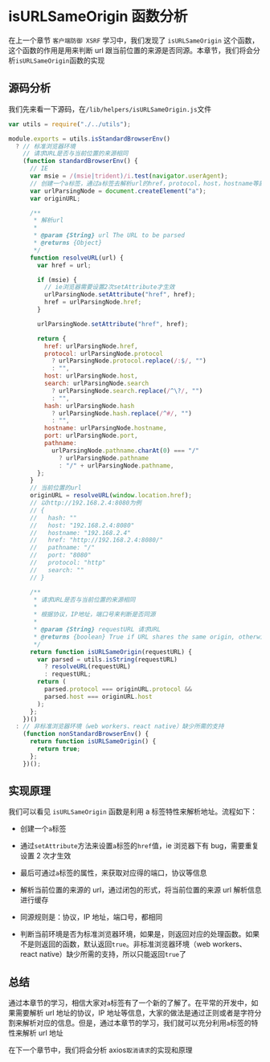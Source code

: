# isURLSameOrigin 函数分析

在上一个章节 `客户端防御 XSRF` 学习中，我们发现了 `isURLSameOrigin` 这个函数，这个函数的作用是用来判断 url 跟当前位置的来源是否同源。本章节，我们将会分析`isURLSameOrigin`函数的实现

## 源码分析

我们先来看一下源码，在`/lib/helpers/isURLSameOrigin.js`文件

```javascript
var utils = require("./../utils");

module.exports = utils.isStandardBrowserEnv()
  ? // 标准浏览器环境
    // 请求URL是否与当前位置的来源相同
    (function standardBrowserEnv() {
      // IE
      var msie = /(msie|trident)/i.test(navigator.userAgent);
      // 创建一个a标签，通过a标签去解析url的href，protocol，host，hostname等属性
      var urlParsingNode = document.createElement("a");
      var originURL;

      /**
       * 解析url
       *
       * @param {String} url The URL to be parsed
       * @returns {Object}
       */
      function resolveURL(url) {
        var href = url;

        if (msie) {
          // ie浏览器需要设置2次setAttribute才生效
          urlParsingNode.setAttribute("href", href);
          href = urlParsingNode.href;
        }

        urlParsingNode.setAttribute("href", href);

        return {
          href: urlParsingNode.href,
          protocol: urlParsingNode.protocol
            ? urlParsingNode.protocol.replace(/:$/, "")
            : "",
          host: urlParsingNode.host,
          search: urlParsingNode.search
            ? urlParsingNode.search.replace(/^\?/, "")
            : "",
          hash: urlParsingNode.hash
            ? urlParsingNode.hash.replace(/^#/, "")
            : "",
          hostname: urlParsingNode.hostname,
          port: urlParsingNode.port,
          pathname:
            urlParsingNode.pathname.charAt(0) === "/"
              ? urlParsingNode.pathname
              : "/" + urlParsingNode.pathname,
        };
      }
      // 当前位置的url
      originURL = resolveURL(window.location.href);
      // 以http://192.168.2.4:8080为例
      // {
      //   hash: ""
      //   host: "192.168.2.4:8080"
      //   hostname: "192.168.2.4"
      //   href: "http://192.168.2.4:8080/"
      //   pathname: "/"
      //   port: "8080"
      //   protocol: "http"
      //   search: ""
      // }

      /**
       * 请求URL是否与当前位置的来源相同
       *
       * 根据协议，IP地址，端口号来判断是否同源
       *
       * @param {String} requestURL 请求URL
       * @returns {boolean} True if URL shares the same origin, otherwise false
       */
      return function isURLSameOrigin(requestURL) {
        var parsed = utils.isString(requestURL)
          ? resolveURL(requestURL)
          : requestURL;
        return (
          parsed.protocol === originURL.protocol &&
          parsed.host === originURL.host
        );
      };
    })()
  : // 非标准浏览器环境（web workers、react native）缺少所需的支持
    (function nonStandardBrowserEnv() {
      return function isURLSameOrigin() {
        return true;
      };
    })();
```

## 实现原理

我们可以看见 `isURLSameOrigin` 函数是利用 a 标签特性来解析地址。流程如下：

- 创建一个`a`标签

- 通过`setAttribute`方法来设置`a`标签的`href`值，ie 浏览器下有 bug，需要重复设置 2 次才生效

- 最后可通过`a`标签的属性，来获取对应得的端口，协议等信息

- 解析当前位置的来源的 url，通过闭包的形式，将当前位置的来源 url 解析信息进行缓存

- 同源规则是：协议，IP 地址，端口号，都相同

- 判断当前环境是否为标准浏览器环境，如果是，则返回对应的处理函数。如果不是则返回的函数，默认返回`true`。非标准浏览器环境（web workers、react native）缺少所需的支持，所以只能返回`true`了

## 总结

通过本章节的学习，相信大家对`a`标签有了一个新的了解了。在平常的开发中，如果需要解析 url 地址的协议，IP 地址等信息，大家的做法是通过正则或者是字符分割来解析对应的信息。但是，通过本章节的学习，我们就可以充分利用`a`标签的特性来解析 url 地址

在下一个章节中，我们将会分析 axios`取消请求`的实现和原理
